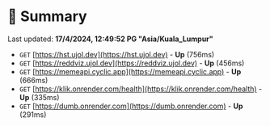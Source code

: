 # 📖 Summary
Last updated: **17/4/2024, 12:49:52 PG "Asia/Kuala_Lumpur"**

- `GET` [https://hst.ujol.dev](https://hst.ujol.dev) - **Up** (756ms)
- `GET` [https://reddviz.ujol.dev](https://reddviz.ujol.dev) - **Up** (456ms)
- `GET` [https://memeapi.cyclic.app](https://memeapi.cyclic.app) - **Up** (666ms)
- `GET` [https://klik.onrender.com/health](https://klik.onrender.com/health) - **Up** (335ms)
- `GET` [https://dumb.onrender.com](https://dumb.onrender.com) - **Up** (291ms)
